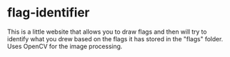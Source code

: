 # flag-identifier

This is a little website that allows you to draw flags and then will try to identify what you drew based on the flags it has stored in the "flags" folder. Uses OpenCV for the image processing.
